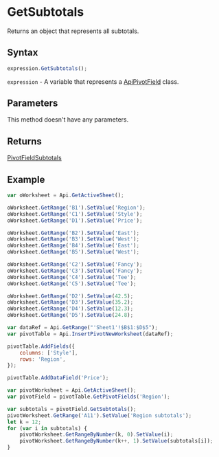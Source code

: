 # GetSubtotals

Returns an object that represents all subtotals.

## Syntax

```javascript
expression.GetSubtotals();
```

`expression` - A variable that represents a [ApiPivotField](../ApiPivotField.md) class.

## Parameters

This method doesn't have any parameters.

## Returns

[PivotFieldSubtotals](../../Enumeration/PivotFieldSubtotals.md)

## Example



```javascript
var oWorksheet = Api.GetActiveSheet();

oWorksheet.GetRange('B1').SetValue('Region');
oWorksheet.GetRange('C1').SetValue('Style');
oWorksheet.GetRange('D1').SetValue('Price');

oWorksheet.GetRange('B2').SetValue('East');
oWorksheet.GetRange('B3').SetValue('West');
oWorksheet.GetRange('B4').SetValue('East');
oWorksheet.GetRange('B5').SetValue('West');

oWorksheet.GetRange('C2').SetValue('Fancy');
oWorksheet.GetRange('C3').SetValue('Fancy');
oWorksheet.GetRange('C4').SetValue('Tee');
oWorksheet.GetRange('C5').SetValue('Tee');

oWorksheet.GetRange('D2').SetValue(42.5);
oWorksheet.GetRange('D3').SetValue(35.2);
oWorksheet.GetRange('D4').SetValue(12.3);
oWorksheet.GetRange('D5').SetValue(24.8);

var dataRef = Api.GetRange("'Sheet1'!$B$1:$D$5");
var pivotTable = Api.InsertPivotNewWorksheet(dataRef);

pivotTable.AddFields({
	columns: ['Style'],
	rows: 'Region',
});

pivotTable.AddDataField('Price');

var pivotWorksheet = Api.GetActiveSheet();
var pivotField = pivotTable.GetPivotFields('Region');

var subtotals = pivotField.GetSubtotals();
pivotWorksheet.GetRange('A11').SetValue('Region subtotals');
let k = 12;
for (var i in subtotals) {
	pivotWorksheet.GetRangeByNumber(k, 0).SetValue(i);
	pivotWorksheet.GetRangeByNumber(k++, 1).SetValue(subtotals[i]);
}

```
